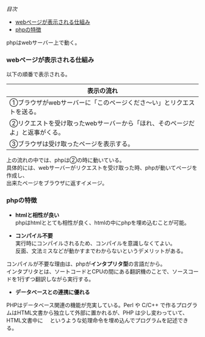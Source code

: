 *目次*
* [webページが表示される仕組み](#webページが表示される仕組み)
* [phpの特徴](#phpの特徴)

phpはwebサーバー上で動く。  

### webページが表示される仕組み  
以下の順番で表示される。 

|表示の流れ|
|---|
|①ブラウザがwebサーバーに「このページくださ～い」とリクエストを送る。|  
|②リクエストを受け取ったwebサーバーから「ほれ、そのページだよ」と返事がくる。|  
|③ブラウザは受け取ったページを表示する。|

上の流れの中では、phpは②の時に動いている。  
具体的には、webサーバーがリクエストを受け取った時、phpが動いてページを作成し、  
出来たページをブラウザに返すイメージ。

### phpの特徴

* **htmlと相性が良い**  
phpはhtmlととても相性が良く、htmlの中にphpを埋め込むことが可能。

* **コンパイル不要**  
実行時にコンパイルされるため、コンパイルを意識しなくてよい。  
反面、文法ミスなどが動かすまでわからないというデメリットがある。

コンパイルが不要な理由は、phpが**インタプリタ型**の言語だから。  
インタプリタとは、ソートコードとCPUの間にある翻訳機のことで、ソースコードを1行ずつ翻訳しながら実行する。

* **データベースとの連携に優れる**

PHPはデータベース関連の機能が充実している。Perl や C/C++ で作るプログラムはHTML文書から独立して外部に置かれるが、PHP は少し変わっていて、HTML文書中に　<?php ～?> というような処理命令を埋め込んでプログラムを記述できる。

